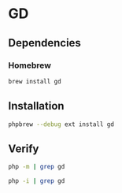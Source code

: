 # GD

## Dependencies

### Homebrew

```sh
brew install gd
```

## Installation

```sh
phpbrew --debug ext install gd
```

## Verify

```sh
php -m | grep gd
```

```sh
php -i | grep gd
```
